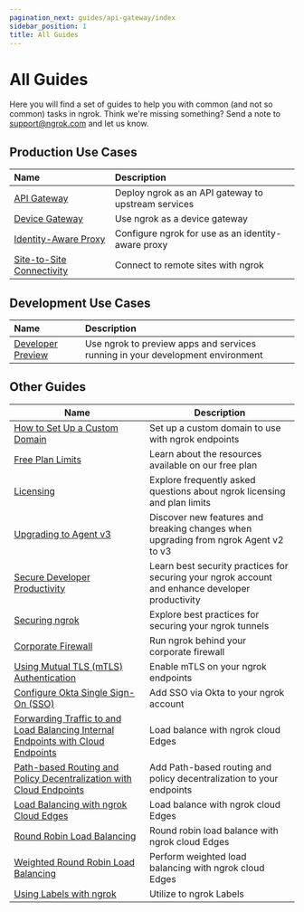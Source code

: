 ```yaml
---
pagination_next: guides/api-gateway/index
sidebar_position: 1
title: All Guides
---
```


# All Guides

Here you will find a set of guides to help you with common (and not so common) tasks in ngrok. Think we're missing something? Send a note to [support@ngrok.com](mailto:support@ngrok.com) and let us know.

## Production Use Cases

| Name                                                   | Description                                         |
| :----------------------------------------------------- | :-------------------------------------------------- |
| [API Gateway](/guides/api-gateway)                     | Deploy ngrok as an API gateway to upstream services |
| [Device Gateway](/guides/device-gateway)               | Use ngrok as a device gateway                       |
| [Identity-Aware Proxy](identity-aware-proxy)           | Configure ngrok for use as an identity-aware proxy  |
| [Site-to-Site Connectivity](site-to-site-connectivity) | Connect to remote sites with ngrok                  |

## Development Use Cases

| Name                                   | Description                                                                    |
| :------------------------------------- | :----------------------------------------------------------------------------- |
| [Developer Preview](developer-preview) | Use ngrok to preview apps and services running in your development environment |

## Other Guides

| Name                                                                                                                                                        | Description                                                                                      |
| ----------------------------------------------------------------------------------------------------------------------------------------------------------- | ------------------------------------------------------------------------------------------------ |
| [How to Set Up a Custom Domain](other-guides/how-to-set-up-a-custom-domain)                                                                                 | Set up a custom domain to use with ngrok endpoints                                               |
| [Free Plan Limits](/docs/pricing-limits/free-plan-limits)                                                                                                   | Learn about the resources available on our free plan                                             |
| [Licensing](other-guides/licensing.md)                                                                                                                      | Explore frequently asked questions about ngrok licensing and plan limits                         |
| [Upgrading to Agent v3](other-guides/upgrade-v2-v3.mdx)                                                                                                     | Discover new features and breaking changes when upgrading from ngrok Agent v2 to v3              |
| [Secure Developer Productivity](other-guides/security-dev-productivity)                                                                                     | Learn best security practices for securing your ngrok account and enhance developer productivity |
| [Securing ngrok](other-guides/securing-your-tunnels)                                                                                                        | Explore best practices for securing your ngrok tunnels                                           |
| [Corporate Firewall](other-guides/running-behind-firewalls.md)                                                                                              | Run ngrok behind your corporate firewall                                                         |
| [Using Mutual TLS (mTLS) Authentication](other-guides/using-tls-mutual-authentication.md)                                                                   | Enable mTLS on your ngrok endpoints                                                              |
| [Configure Okta Single Sign-On (SSO)](other-guides/dashboard-sso-okta-setup.md)                                                                             | Add SSO via Okta to your ngrok account                                                           |
| [Forwarding Traffic to and Load Balancing Internal Endpoints with Cloud Endpoints](other-guides/forwarding-and-load-balancing-with-cloud-endpoints.mdx)     | Load balance with ngrok cloud Edges                                                              |
| [Path-based Routing and Policy Decentralization with Cloud Endpoints](other-guides/path-based-routing-and-policy-decentralization-with-cloud-endpoints.mdx) | Add Path-based routing and policy decentralization to your endpoints                             |
| [Load Balancing with ngrok Cloud Edges](/docs/guides/other-guides/load-balancing-multiple-clouds/)                                                                    | Load balance with ngrok cloud Edges                                                              |
| [Round Robin Load Balancing](/docs/guides/other-guides/forwarding-and-load-balancing-with-cloud-endpoints)                                                       | Round robin load balance with ngrok cloud Edges                                                  |
| [Weighted Round Robin Load Balancing](/docs/guides/other-guides/load-balancing-multiple-clouds/)                                            | Perform weighted load balancing with ngrok cloud Edges                                           |
| [Using Labels with ngrok](other-guides/using-labels-within-ngrok.md)                                                                                        | Utilize to ngrok Labels                                                                          |
